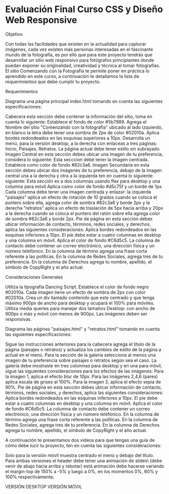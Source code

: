 # Evaluación Final Curso CSS y Diseño Web Responsive

Objetivo

Con todas las facilidades que existen en la actualidad para capturar imágenes, cada vez existen más personas interesadas en el fascinante mundo de la fotografía, es por ello que para este proyecto tendrás que desarrollar un sitio web responsivo para fotógrafos principiantes donde puedan exponer su originalidad, creatividad y técnica al tomar fotografías. El sitio Comenzando con la Fotografía te permite poner en práctica lo aprendido en este curso, a continuación te detallamos la lista de requerimientos que debe cumplir tu proyecto.

Requerimientos

 Diagrama una página principal index.html tomando en cuenta las siguientes especificaciones:

Cabecera esta sección debe contener la información del sitio, toma en cuenta lo siguiente:
Establece el fondo de color #5b7989.
Agrega el Nombre del sitio "Comenzando con la fotografía" ubicado al lado izquierdo, en blanco la letra debe tener una sombra de 2px de color #02010a.
Aplica bordes redondeados en las esquinas superiores a 10px.
Desarrolla un menú, para la versión desktop, a la derecha con enlaceas a tres páginas: Inicio, Paisajes, Retratos. La página actual debe tener estilo sin subrayado.
Imagen Central en esta sección debes ubicar una imagen de tu preferencia, considera lo siguiente:
Esta secccion debe tener la imagen centrada.
Establece como color de fondo #82c3a6.
Imagen Secundaria en esta sección debes ubicar dos imágenes de tu preferencia, debajo de la imagen central una a la derecha y otra a la izquierda ten en cuenta lo siguiente: siguiente:
Esta sección es a dos columnas usando flex para desktop y una columna para móvil
Aplica como color de fondo #d5c75f y un borde de 1px.
Cada columna debe tener una imagen centrada y enlazar: la izquierda "paisajes" aplica un efecto de rotación de 10 grados cuando se coloca el puntero sobre ella, agrega color de sombra #82c3a6 y borde 2px y la derecha "retratos" aplica un efecto de traslación de 5px hacia arriba y 20px a la derecha cuando se coloca el puntero del ratón sobre ella agrega color de sombra #82c3a6 y borde 2px.
Pie de página en esta sección debes ubicar información de contacto, términos, redes sociales, y derechos, aplica las siguientes consideraciones:
Aplica bordes redondeados en las esquinas inferiores a 10px.
El pie debe estar a cuatro columnas en desktop y una columna en móvil.
Aplica el color de fondo #C6d5c5.
La columna de contacto debe contener un correo electrónico, una dirección física y un número telefónico.
En la columna de término agrega una frase corta referente a las políticas.
En la columna de Redes Sociales, agrega tres de tu preferencia.
En la columna de Derechos agrega tu nombre, apellido, el símbolo de CopyRight y el año actual.

Consideraciones Generales

Utiliza la tipografía Dancing Script.
Establece el color de fondo negro #02010a.
Cada imagen tiene un efecto de sombra de 2px con color #02010a.
Crea un div llamado contenido que este centrado y que tenga máximo 900px de ancho para desktop y ocupará el 100% para móviles.
Utiliza media queries para manejar dos tamaños Desktop: con ancho de 900px o más y móvil con menos de 900px.
Las imágenes deben ser responsivas.


 Diagrama las páginas "paisajes.html" y "retratos.html" tomando en cuenta las siguientes especificaciones:

Sigue las instrucciones anteriores para la cabecera agrega el título de la página (paisajes o retratos) y actualiza los cambios de estilo de la página a actual en el menú.
Para la sección de la galería selecciona al menos una imagen de tu preferencia sobre paisajes o retratos según sea el caso.
La galería debe mostraste en tres columnas para desktop y en una para móvil, sigue las siguientes consideraciones para los efectos de las imágenes:
Para la imagen 1, aplica el efecto blur de 10px.
Para las imágenes 2,4,6 (pares) aplica escala de grises al 100%.
Para la imagen 3, aplica el efecto sepia de 90%.
Pie de página en esta sección debes ubicar información de contacto, términos, redes sociales, y derechos, aplica las siguientes consideraciones:
Aplica bordes redondeados en las esquinas inferiores a 10px.
El pie debe estar a cuatro columnas en desktop y una columna en móvil.
Aplica el color de fondo #C6d5c5.
La columna de contacto debe contener un correo electrónico, una dirección física y un número telefónico.
En la columna de término agrega una frase corta referente a las políticas.
En la columna de Redes Sociales, agrega tres de tu preferencia.
En la columna de Derechos agrega tu nombre, apellido, el símbolo de CopyRight y el año actual.

A continuación te presentamos dos videos para que tengas una guía de cómo debe lucir tu proyecto, ten en cuenta las siguientes consideraciones:

Solo para la versión móvil muestra centrado el menú y debajo del título.
Para ambas versiones el header debe tener una animación de slidein (debe venir de abajo hacia arriba y rebotar) está animación debe hacerse variando el margin-top de 150% a -5% y luego a 0%, en los momentos 0%, 60% y 100% respectivamente.

VERSIÓN DESKTOP
VERSIÓN MÓVIL
